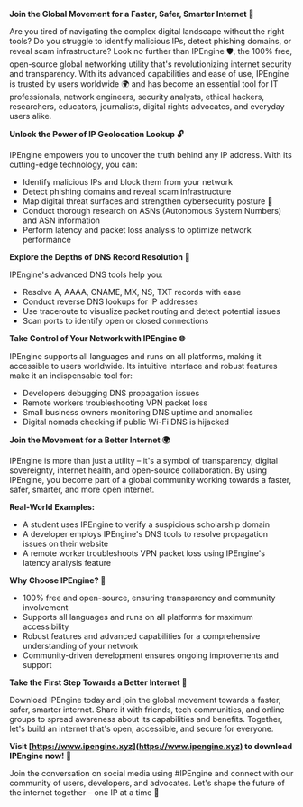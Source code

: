 **Join the Global Movement for a Faster, Safer, Smarter Internet 🚀**

Are you tired of navigating the complex digital landscape without the right tools? Do you struggle to identify malicious IPs, detect phishing domains, or reveal scam infrastructure? Look no further than IPEngine 🛡️, the 100% free, open-source global networking utility that's revolutionizing internet security and transparency. With its advanced capabilities and ease of use, IPEngine is trusted by users worldwide 🌍 and has become an essential tool for IT professionals, network engineers, security analysts, ethical hackers, researchers, educators, journalists, digital rights advocates, and everyday users alike.

**Unlock the Power of IP Geolocation Lookup 🔓**

IPEngine empowers you to uncover the truth behind any IP address. With its cutting-edge technology, you can:

* Identify malicious IPs and block them from your network
* Detect phishing domains and reveal scam infrastructure
* Map digital threat surfaces and strengthen cybersecurity posture 🔐
* Conduct thorough research on ASNs (Autonomous System Numbers) and ASN information
* Perform latency and packet loss analysis to optimize network performance

**Explore the Depths of DNS Record Resolution 📡**

IPEngine's advanced DNS tools help you:

* Resolve A, AAAA, CNAME, MX, NS, TXT records with ease
* Conduct reverse DNS lookups for IP addresses
* Use traceroute to visualize packet routing and detect potential issues
* Scan ports to identify open or closed connections

**Take Control of Your Network with IPEngine 🌐**

IPEngine supports all languages and runs on all platforms, making it accessible to users worldwide. Its intuitive interface and robust features make it an indispensable tool for:

* Developers debugging DNS propagation issues
* Remote workers troubleshooting VPN packet loss
* Small business owners monitoring DNS uptime and anomalies
* Digital nomads checking if public Wi-Fi DNS is hijacked

**Join the Movement for a Better Internet 🌍**

IPEngine is more than just a utility – it's a symbol of transparency, digital sovereignty, internet health, and open-source collaboration. By using IPEngine, you become part of a global community working towards a faster, safer, smarter, and more open internet.

**Real-World Examples:**

* A student uses IPEngine to verify a suspicious scholarship domain
* A developer employs IPEngine's DNS tools to resolve propagation issues on their website
* A remote worker troubleshoots VPN packet loss using IPEngine's latency analysis feature

**Why Choose IPEngine? 🤔**

* 100% free and open-source, ensuring transparency and community involvement
* Supports all languages and runs on all platforms for maximum accessibility
* Robust features and advanced capabilities for a comprehensive understanding of your network
* Community-driven development ensures ongoing improvements and support

**Take the First Step Towards a Better Internet 🚀**

Download IPEngine today and join the global movement towards a faster, safer, smarter internet. Share it with friends, tech communities, and online groups to spread awareness about its capabilities and benefits. Together, let's build an internet that's open, accessible, and secure for everyone.

**Visit [https://www.ipengine.xyz](https://www.ipengine.xyz) to download IPEngine now! 📡**

Join the conversation on social media using #IPEngine and connect with our community of users, developers, and advocates. Let's shape the future of the internet together – one IP at a time 🔗